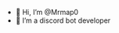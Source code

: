 - 👋 Hi, I’m @Mrmap0
- 👀 I’m a discord bot developer


<!---
Mrmap0/Mrmap0 is a ✨ special ✨ repository because its `README.md` (this file) appears on your GitHub profile.
You can click the Preview link to take a look at your changes.
--->
